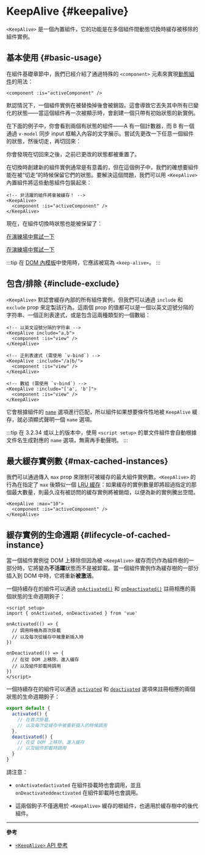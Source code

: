 <script setup>
import SwitchComponent from './keep-alive-demos/SwitchComponent.vue'
</script>

# KeepAlive {#keepalive}

`<KeepAlive>` 是一個內置組件，它的功能是在多個組件間動態切換時緩存被移除的組件實例。

## 基本使用 {#basic-usage}

在組件基礎章節中，我們已經介紹了通過特殊的 `<component>` 元素來實現[動態組件](/guide/essentials/component-basics#dynamic-components)的用法：

```vue-html
<component :is="activeComponent" />
```

默認情況下，一個組件實例在被替換掉後會被銷毀。這會導致它丟失其中所有已變化的狀態——當這個組件再一次被顯示時，會創建一個只帶有初始狀態的新實例。

在下面的例子中，你會看到兩個有狀態的組件——A 有一個計數器，而 B 有一個通過 `v-model` 同步 input 框輸入內容的文字展示。嘗試先更改一下任意一個組件的狀態，然後切走，再切回來：

<SwitchComponent />

你會發現在切回來之後，之前已更改的狀態都被重置了。

在切換時創建新的組件實例通常是有意義的，但在這個例子中，我們的確想要組件能在被“切走”的時候保留它們的狀態。要解決這個問題，我們可以用 `<KeepAlive>` 內置組件將這些動態組件包裝起來：

```vue-html
<!-- 非活躍的組件將會被緩存！ -->
<KeepAlive>
  <component :is="activeComponent" />
</KeepAlive>
```

現在，在組件切換時狀態也能被保留了：

<SwitchComponent use-KeepAlive />

<div class="composition-api">

[在演練場中嘗試一下](https://play.vuejs.org/#eNqtUsFOwzAM/RWrl4IGC+cqq2h3RFw495K12YhIk6hJi1DVf8dJSllBaAJxi+2XZz8/j0lhzHboeZIl1NadMA4sd73JKyVaozsHI9hnJqV+feJHmODY6RZS/JEuiL1uTTEXtiREnnINKFeAcgZUqtbKOqj7ruPKwe6s2VVguq4UJXEynAkDx1sjmeMYAdBGDFBLZu2uShre6ioJeaxIduAyp0KZ3oF7MxwRHWsEQmC4bXXDJWbmxpjLBiZ7DwptMUFyKCiJNP/BWUbO8gvnA+emkGKIgkKqRrRWfh+Z8MIWwpySpfbxn6wJKMGV4IuSs0UlN1HVJae7bxYvBuk+2IOIq7sLnph8P9u5DJv5VfpWWLaGqTzwZTCOM/M0IaMvBMihd04ruK+lqF/8Ajxms8EFbCiJxR8khsP6ncQosLWnWV6a/kUf2nqu75Fby04chA0iPftaYryhz6NBRLjdtajpHZTWPio=)

</div>
<div class="options-api">

[在演練場中嘗試一下](https://play.vuejs.org/#eNqtU8tugzAQ/JUVl7RKWveMXFTIseofcHHAiawasPxArRD/3rVNSEhbpVUrIWB3x7PM7jAkuVL3veNJmlBTaaFsVraiUZ22sO0alcNedw2s7kmIPHS1ABQLQDEBAMqWvwVQzffMSQuDz1aI6VreWpPCEBtsJppx4wE1s+zmNoIBNLdOt8cIjzut8XAKq3A0NAIY/QNveFEyi8DA8kZJZjlGALQWPVSSGfNYJjVvujIJeaxItuMyo6JVzoJ9VxwRmtUCIdDfNV3NJWam5j7HpPOY8BEYkwxySiLLP1AWkbK4oHzmXOVS9FFOSM3jhFR4WTNfRslcO54nSwJKcCD4RsnZmJJNFPXJEl8t88quOuc39fCrHalsGyWcnJL62apYNoq12UQ8DLEFjCMy+kKA7Jy1XQtPlRTVqx+Jx6zXOJI1JbH4jejg3T+KbswBzXnFlz9Tjes/V/3CjWEHDsL/OYNvdCE8Wu3kLUQEhy+ljh+brFFu)

</div>

:::tip
在 [DOM 內模板](/guide/essentials/component-basics#in-dom-template-parsing-caveats)中使用時，它應該被寫為 `<keep-alive>`。
:::

## 包含/排除 {#include-exclude}

`<KeepAlive>` 默認會緩存內部的所有組件實例，但我們可以通過 `include` 和 `exclude` prop 來定製該行為。這兩個 prop 的值都可以是一個以英文逗號分隔的字符串、一個正則表達式，或是包含這兩種類型的一個數組：

```vue-html
<!-- 以英文逗號分隔的字符串 -->
<KeepAlive include="a,b">
  <component :is="view" />
</KeepAlive>

<!-- 正則表達式 (需使用 `v-bind`) -->
<KeepAlive :include="/a|b/">
  <component :is="view" />
</KeepAlive>

<!-- 數組 (需使用 `v-bind`) -->
<KeepAlive :include="['a', 'b']">
  <component :is="view" />
</KeepAlive>
```

它會根據組件的 [`name`](/api/options-misc#name) 選項進行匹配，所以組件如果想要條件性地被 `KeepAlive` 緩存，就必須顯式聲明一個 `name` 選項。

:::tip
在 3.2.34 或以上的版本中，使用 `<script setup>` 的單文件組件會自動根據文件名生成對應的 `name` 選項，無需再手動聲明。
:::

## 最大緩存實例數 {#max-cached-instances}

我們可以通過傳入 `max` prop 來限制可被緩存的最大組件實例數。`<KeepAlive>` 的行為在指定了 `max` 後類似一個 [LRU 緩存](<https://en.wikipedia.org/wiki/Cache_replacement_policies#Least_recently_used_(LRU)>)：如果緩存的實例數量即將超過指定的那個最大數量，則最久沒有被訪問的緩存實例將被銷燬，以便為新的實例騰出空間。

```vue-html
<KeepAlive :max="10">
  <component :is="activeComponent" />
</KeepAlive>
```

## 緩存實例的生命週期 {#lifecycle-of-cached-instance}

當一個組件實例從 DOM 上移除但因為被 `<KeepAlive>` 緩存而仍作為組件樹的一部分時，它將變為**不活躍**狀態而不是被卸載。當一個組件實例作為緩存樹的一部分插入到 DOM 中時，它將重新**被激活**。

<div class="composition-api">

一個持續存在的組件可以通過 [`onActivated()`](/api/composition-api-lifecycle#onactivated) 和 [`onDeactivated()`](/api/composition-api-lifecycle#ondeactivated) 註冊相應的兩個狀態的生命週期鉤子：

```vue
<script setup>
import { onActivated, onDeactivated } from 'vue'

onActivated(() => {
  // 調用時機為首次掛載
  // 以及每次從緩存中被重新插入時
})

onDeactivated(() => {
  // 在從 DOM 上移除、進入緩存
  // 以及組件卸載時調用
})
</script>
```

</div>
<div class="options-api">

一個持續存在的組件可以通過 [`activated`](/api/options-lifecycle#activated) 和 [`deactivated`](/api/options-lifecycle#deactivated) 選項來註冊相應的兩個狀態的生命週期鉤子：

```js
export default {
  activated() {
    // 在首次掛載、
    // 以及每次從緩存中被重新插入的時候調用
  },
  deactivated() {
    // 在從 DOM 上移除、進入緩存
    // 以及組件卸載時調用
  }
}
```

</div>

請注意：

- <span class="composition-api">`onActivated`</span><span class="options-api">`activated`</span> 在組件掛載時也會調用，並且 <span class="composition-api">`onDeactivated`</span><span class="options-api">`deactivated`</span> 在組件卸載時也會調用。

- 這兩個鉤子不僅適用於 `<KeepAlive>` 緩存的根組件，也適用於緩存樹中的後代組件。

---

**參考**

- [`<KeepAlive>` API 參考](/api/built-in-components#keepalive)
